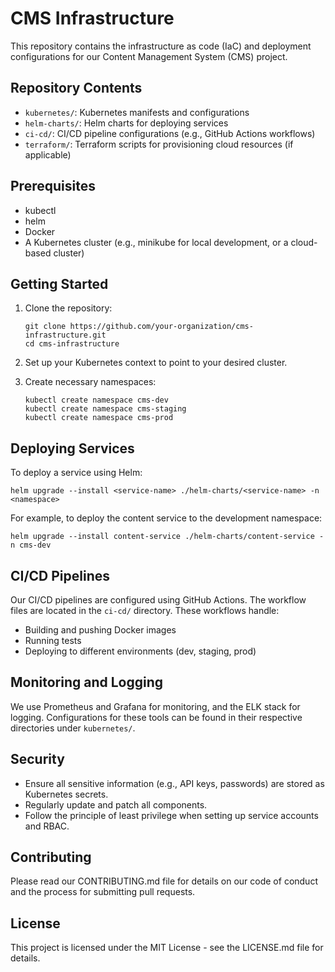 # CMS Infrastructure

This repository contains the infrastructure as code (IaC) and deployment configurations for our Content Management System (CMS) project.

## Repository Contents

- `kubernetes/`: Kubernetes manifests and configurations
- `helm-charts/`: Helm charts for deploying services
- `ci-cd/`: CI/CD pipeline configurations (e.g., GitHub Actions workflows)
- `terraform/`: Terraform scripts for provisioning cloud resources (if applicable)

## Prerequisites

- kubectl
- helm
- Docker
- A Kubernetes cluster (e.g., minikube for local development, or a cloud-based cluster)

## Getting Started

1. Clone the repository:
   ```
   git clone https://github.com/your-organization/cms-infrastructure.git
   cd cms-infrastructure
   ```

2. Set up your Kubernetes context to point to your desired cluster.

3. Create necessary namespaces:
   ```
   kubectl create namespace cms-dev
   kubectl create namespace cms-staging
   kubectl create namespace cms-prod
   ```

## Deploying Services

To deploy a service using Helm:

```
helm upgrade --install <service-name> ./helm-charts/<service-name> -n <namespace>
```

For example, to deploy the content service to the development namespace:

```
helm upgrade --install content-service ./helm-charts/content-service -n cms-dev
```

## CI/CD Pipelines

Our CI/CD pipelines are configured using GitHub Actions. The workflow files are located in the `ci-cd/` directory. These workflows handle:

- Building and pushing Docker images
- Running tests
- Deploying to different environments (dev, staging, prod)

## Monitoring and Logging

We use Prometheus and Grafana for monitoring, and the ELK stack for logging. Configurations for these tools can be found in their respective directories under `kubernetes/`.

## Security

- Ensure all sensitive information (e.g., API keys, passwords) are stored as Kubernetes secrets.
- Regularly update and patch all components.
- Follow the principle of least privilege when setting up service accounts and RBAC.

## Contributing

Please read our CONTRIBUTING.md file for details on our code of conduct and the process for submitting pull requests.

## License

This project is licensed under the MIT License - see the LICENSE.md file for details.
